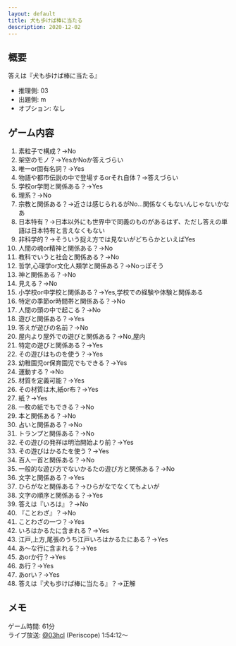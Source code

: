 ```yaml
---
layout: default
title: 犬も歩けば棒に当たる
description: 2020-12-02
---
```


## 概要

答えは『犬も歩けば棒に当たる』

- 推理側: 03
- 出題側: m
- オプション: なし

## ゲーム内容

1. 素粒子で構成？→No
2. 架空のモノ？→YesかNoか答えづらい
3. 唯一or固有名詞？→Yes
4. 物語や都市伝説の中で登場するorそれ自体？→答えづらい
5. 学校or学問と関係ある？→Yes
6. 理系？→No
7. 宗教と関係ある？→近さは感じられるがNo…関係なくもないんじゃないかなあ
8. 日本特有？→日本以外にも世界中で同義のものがあるはず、ただし答えの単語は日本特有と言えなくもない
9. 非科学的？→そういう捉え方では見ないがどちらかといえばYes
10. 人間の魂or精神と関係ある？→No
11. 教科でいうと社会と関係ある？→No
12. 哲学,心理学or文化人類学と関係ある？→Noっぽそう
13. 神と関係ある？→No
14. 見える？→No
15. 小学校or中学校と関係ある？→Yes,学校での経験や体験と関係ある
16. 特定の季節or時間帯と関係ある？→No
17. 人間の頭の中で起こる？→No
18. 遊びと関係ある？→Yes
19. 答えが遊びの名前？→No
20. 屋内より屋外での遊びと関係ある？→No,屋内
21. 特定の遊びと関係ある？→Yes
22. その遊びはものを使う？→Yes
23. 幼稚園児or保育園児でもできる？→Yes
24. 運動する？→No
25. 材質を定義可能？→Yes
26. その材質は木,紙or布？→Yes
27. 紙？→Yes
28. 一枚の紙でもできる？→No
29. 本と関係ある？→No
30. 占いと関係ある？→No
31. トランプと関係ある？→No
32. その遊びの発祥は明治開始より前？→Yes
33. その遊びはかるたを使う？→Yes
34. 百人一首と関係ある？→No
35. 一般的な遊び方でないかるたの遊び方と関係ある？→No
36. 文字と関係ある？→Yes
37. ひらがなと関係ある？→ひらがなでなくてもよいが
38. 文字の順序と関係ある？→Yes
39. 答えは『いろは』？→No
40. 『ことわざ』？→No
41. ことわざの一つ？→Yes
42. いろはかるたに含まれる？→Yes
43. 江戸,上方,尾張のうち江戸いろはかるたにある？→Yes
44. あ～な行に含まれる？→Yes
45. あorか行？→Yes
46. あ行？→Yes
47. あorい？→Yes
48. 答えは『犬も歩けば棒に当たる』？→正解

## メモ

ゲーム時間: 61分  
ライブ放送: [@03hcl](https://www.periscope.tv/03hcl/1PlKQPBMyNDxE?t=1h54m12s) (Periscope) 1:54:12～
